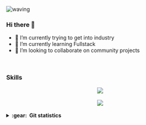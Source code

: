 <!-- header -->
![waving](https://capsule-render.vercel.app/api?type=waving&height=200&text=nusaK%20&animation=fadeIn&fontAlignY=40&color=gradient)
<!-- /header -->
### Hi there 👋
<ul>
  <li> 🔭 I’m currently trying to get into industry</li>
  <li>🌱 I’m currently learning Fullstack </li>
  <li>👯 I’m looking to collaborate on community projects</li>
 </ul>
 
 <br>
<h3>Skills</h3>

<p align="center">
  <a href="https://skillicons.dev">
    <img src="https://skillicons.dev/icons?i=html,css,js,python,java,c" />
    <!-- <img src="https://skillicons.dev/icons?i=git,vscode,react,redux,nextjs,vue,netlify,html,css,js,ts,tailwind,bootstrap" /> -->
  </a>
</p>
<p align="center">
  <a href="https://skillicons.dev">
    <img src="https://skillicons.dev/icons?i=firebase,mysql,sqlite,bootstrap" />
  </a>
</p>

<details close="false">
  <summary><b>:gear: &nbsp;Git statistics</b></summary>
  
<!--This GitHub Action creates a GitHub contribution calendar on a 3D profile image.  ref -> https://github.com/yoshi389111/github-profile-3d-contrib -->
  ![](./profile-3d-contrib/profile-night-rainbow.svg)
 <!-- -->
</details>









<!--
**nusakakalan/nusakakalan** is a ✨ _special_ ✨ repository because its `README.md` (this file) appears on your GitHub profile.

Here are some ideas to get you started:

- 🔭 I’m currently working on ...
- 🌱 I’m currently learning ...
- 👯 I’m looking to collaborate on ...
- 🤔 I’m looking for help with ...
- 💬 Ask me about ...
- 📫 How to reach me: ...
- 😄 Pronouns: ...
- ⚡ Fun fact: ...
-->
